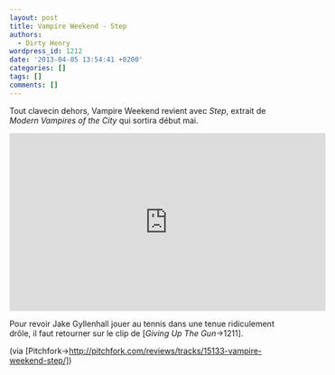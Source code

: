```yaml
---
layout: post
title: Vampire Weekend - Step
authors:
  - Dirty Henry
wordpress_id: 1212
date: '2013-04-05 13:54:41 +0200'
categories: []
tags: []
comments: []
---
```

Tout clavecin dehors, Vampire Weekend revient avec *Step*, extrait de *Modern Vampires of the City* qui sortira début mai.

<iframe width="560" height="315" src="http://www.youtube.com/embed/_mDxcDjg9P4" frameborder="0" allowfullscreen></iframe>

Pour revoir Jake Gyllenhall jouer au tennis dans une tenue ridiculement drôle, il faut retourner sur le clip de [*Giving Up The Gun*->1211].

(via [Pitchfork->http://pitchfork.com/reviews/tracks/15133-vampire-weekend-step/])
